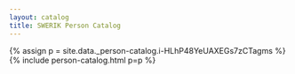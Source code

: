```yaml
---
layout: catalog
title: SWERIK Person Catalog
---
```

{% assign p = site.data._person-catalog.i-HLhP48YeUAXEGs7zCTagms %}
{% include person-catalog.html p=p %}

